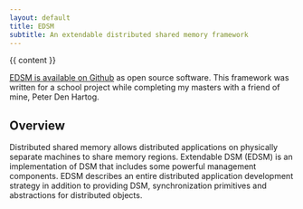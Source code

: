 ```yaml
---
layout: default
title: EDSM
subtitle: An extendable distributed shared memory framework
---
```


{{ content }}

[EDSM is available on Github](https://github.com/alex-sherman/edsm) as open source software. This framework was written for a school project while completing my masters with a friend of mine, Peter Den Hartog.

Overview
---
Distributed shared memory allows distributed applications on physically separate machines to share memory regions. Extendable DSM (EDSM) is an implementation of DSM that includes some powerful management components. EDSM describes an entire distributed application development strategy in addition to providing DSM, synchronization primitives and abstractions for distributed objects.